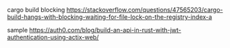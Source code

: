cargo build blocking
https://stackoverflow.com/questions/47565203/cargo-build-hangs-with-blocking-waiting-for-file-lock-on-the-registry-index-a

sample
https://auth0.com/blog/build-an-api-in-rust-with-jwt-authentication-using-actix-web/